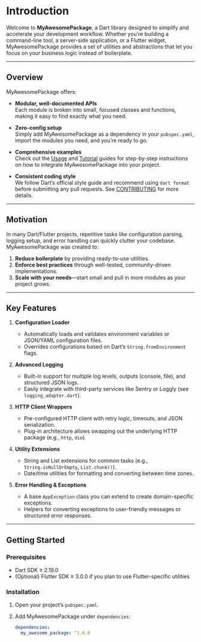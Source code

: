 # Introduction

Welcome to **MyAwesomePackage**, a Dart library designed to simplify and accelerate your development workflow. Whether you’re building a command-line tool, a server-side application, or a Flutter widget, MyAwesomePackage provides a set of utilities and abstractions that let you focus on your business logic instead of boilerplate.

---

## Overview

MyAwesomePackage offers:

- **Modular, well-documented APIs**  
  Each module is broken into small, focused classes and functions, making it easy to find exactly what you need.

- **Zero-config setup**  
  Simply add MyAwesomePackage as a dependency in your `pubspec.yaml`, import the modules you need, and you’re ready to go.

- **Comprehensive examples**  
  Check out the [Usage](USAGE.md) and [Tutorial](TUTORIAL.md) guides for step-by-step instructions on how to integrate MyAwesomePackage into your project.

- **Consistent coding style**  
  We follow Dart’s official style guide and recommend using `dart format` before submitting any pull requests. See [CONTRIBUTING](CONTRIBUTING.md) for more details.

---

## Motivation

In many Dart/Flutter projects, repetitive tasks like configuration parsing, logging setup, and error handling can quickly clutter your codebase. MyAwesomePackage was created to:

1. **Reduce boilerplate** by providing ready-to-use utilities.
2. **Enforce best practices** through well-tested, community-driven implementations.
3. **Scale with your needs**—start small and pull in more modules as your project grows.

---

## Key Features

1. **Configuration Loader**  
   - Automatically loads and validates environment variables or JSON/YAML configuration files.
   - Overrides configurations based on Dart’s `String.fromEnvironment` flags.

2. **Advanced Logging**  
   - Built-in support for multiple log levels, outputs (console, file), and structured JSON logs.
   - Easily integrate with third-party services like Sentry or Loggly (see `logging_adapter.dart`).

3. **HTTP Client Wrappers**  
   - Pre-configured HTTP client with retry logic, timeouts, and JSON serialization.
   - Plug-in architecture allows swapping out the underlying HTTP package (e.g., `http`, `dio`).

4. **Utility Extensions**  
   - String and List extensions for common tasks (e.g., `String.isNullOrEmpty`, `List.chunk()`).
   - Date/time utilities for formatting and converting between time zones.

5. **Error Handling & Exceptions**  
   - A base `AppException` class you can extend to create domain-specific exceptions.
   - Helpers for converting exceptions to user-friendly messages or structured error responses.

---

## Getting Started

### Prerequisites

- Dart SDK ≥ 2.19.0  
- (Optional) Flutter SDK ≥ 3.0.0 if you plan to use Flutter-specific utilities

### Installation

1. Open your project’s `pubspec.yaml`.
2. Add MyAwesomePackage under `dependencies`:

   ```yaml
   dependencies:
     my_awesome_package: ^1.0.0
